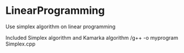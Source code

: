 # LinearProgramming

Use simplex algorithm on linear programming

Included Simplex algorithm and Kamarka algorithm
/g++ -o myprogram Simplex.cpp
